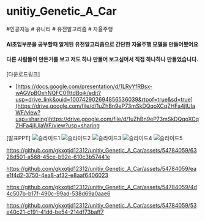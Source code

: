 # unitiy_Genetic_A_Car
#인공지능 # 유니티 # 유전알고리즘 # 자율주행


#### AI초입부분을 공부할때 알게된 유전알고리즘으로 간단한 자율주행 모델을 만들어봤어요
#### 다른 사람들이 만든거를 보고 저도 하나 만들어 보고싶어서 직접 하나하나 만들었습니다.


[다운로드링크]
- [https://docs.google.com/presentation/d/1LRyYfRBsx-wAGVpBOxhNQFC0TttdBojk/edit?usp=drive_link&ouid=100742902694856536039&rtpof=true&sd=true](https://drive.google.com/file/d/1uZhBn9eP73mSkDQqoXCqZHFa4jIUlaWF/view?usp=sharing)https://drive.google.com/file/d/1uZhBn9eP73mSkDQqoXCqZHFa4jIUlaWF/view?usp=sharing

[발표PPT]
![슬라이드1](https://github.com/gkxotjd12312/unitiy_Genetic_A_Car/assets/54784059/4f064b59-1054-4e33-b1a1-9647dfe1e0ce)
![슬라이드2](https://github.com/gkxotjd12312/unitiy_Genetic_A_Car/assets/54784059/8d3b8ac0-64bd-43d9-9cad-b3122836de13)
![슬라이드3](https://github.com/gkxotjd12312/unitiy_Genetic_A_Car/assets/54784059/bcf8e2f8-0350-447d-9d8e-6759b49aac56)
![슬라이드4](https://github.com/gkxotjd12312/unitiy_Genetic_A_Car/assets/54784059/ee901788-ef9d-460b-b7ed-35102025c268)
![슬라이드5](https://github.com/gkxotjd12312/unitiy_Genetic_A_Car/assets/54784059/0cfdcb9c-5486-4415-9149-bc58f74912ac)

https://github.com/gkxotjd12312/unitiy_Genetic_A_Car/assets/54784059/6328d501-a568-45ce-b92e-610c3b57441e

https://github.com/gkxotjd12312/unitiy_Genetic_A_Car/assets/54784059/eae1f4d2-3750-4ea8-af32-e8aaf6406023

https://github.com/gkxotjd12312/unitiy_Genetic_A_Car/assets/54784059/4d4c507b-b17f-490c-99ad-538d69a0aae6

https://github.com/gkxotjd12312/unitiy_Genetic_A_Car/assets/54784059/53e40c21-c191-41dd-be54-214df73baff7














